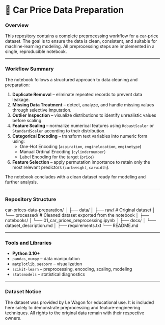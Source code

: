 # 🚗 Car Price Data Preparation

### Overview
This repository contains a complete preprocessing workflow for a car-price dataset.
The goal is to ensure the data is clean, consistent, and suitable for machine-learning modeling.
All preprocessing steps are implemented in a single, reproducible notebook.

---

### Workflow Summary
The notebook follows a structured approach to data cleaning and preparation:

1. **Duplicate Removal** – eliminate repeated records to prevent data leakage.
2. **Missing Data Treatment** – detect, analyze, and handle missing values through selective imputation.
3. **Outlier Inspection** – visualize distributions to identify unrealistic values before scaling.
4. **Feature Scaling** – normalize numerical features using `RobustScaler` or `StandardScaler` according to their distribution.
5. **Categorical Encoding** – transform text variables into numeric form using:
   - One-Hot Encoding (`aspiration`, `enginelocation`, `enginetype`)
   - Manual Ordinal Encoding (`cylindernumber`)
   - Label Encoding for the target (`price`)
6. **Feature Selection** – apply permutation importance to retain only the most relevant predictors (`curbweight`, `carwidth`).

The notebook concludes with a clean dataset ready for modeling and further analysis.

---

### Repository Structure

car-prices-data-preparation/
│
├── data/
│ ├── raw/ # Original dataset
│ └── processed/ # Cleaned dataset exported from the notebook
│
├── notebooks/
│ └── 01_car_prices_preprocessing.ipynb
│
├── docs/
│ └── dataset_description.md
│
├── requirements.txt
└── README.md


---

### Tools and Libraries
- **Python 3.10+**
- `pandas`, `numpy` – data manipulation
- `matplotlib`, `seaborn` – visualization
- `scikit-learn` – preprocessing, encoding, scaling, modeling
- `statsmodels` – statistical diagnostics

---

### Dataset Notice

The dataset was provided by Le Wagon for educational use.
It is included here solely to demonstrate preprocessing and feature-engineering techniques.
All rights to the original data remain with their respective owners.

